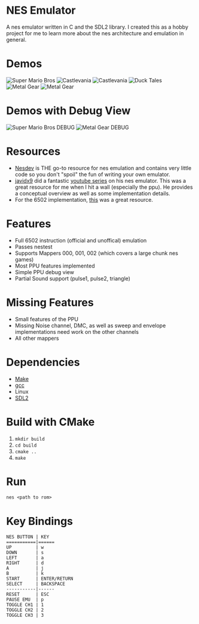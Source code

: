 # NES Emulator
A nes emulator written in C and the SDL2 library. I created this as a hobby project for me to learn more about the nes architecture and emulation in general.
# Demos
![Super Mario Bros](demos/nes_demo_smb1.png)
![Castlevania](demos/nes_demo_cv1.png)
![Castlevania](demos/nes_demo_cv2.png)
![Duck Tales](demos/nes_demo_dt1.png)
![Metal Gear](demos/nes_demo_mg1.png)
![Metal Gear](demos/nes_demo_mg2.png)
# Demos with Debug View
![Super Mario Bros DEBUG](demos/nes_demo_dbg_smb.png)
![Metal Gear DEBUG](demos/nes_demo_dgb_mg.png)
# Resources
 * [Nesdev](http://wiki.nesdev.com/w/index.php/Nesdev_Wiki) is THE go-to resource for nes emulation and contains very little code so you don't "spoil" the fun of writing your own emulator.
 * [javidx9](https://www.youtube.com/channel/UC-yuWVUplUJZvieEligKBkA) did a fantastic [youtube series](https://www.youtube.com/watch?v=F8kx56OZQhg) on his nes emulator. This was a great resource for me when I hit a wall (especially the ppu). He provides a conceptual overview as well as some implementation details.
 * For the 6502 implementation, [this](http://obelisk.me.uk/6502/reference.html) was a great resource.
# Features
 * Full 6502 instruction (official and unoffical) emulation
 * Passes nestest
 * Supports Mappers 000, 001, 002 (which covers a large chunk nes games)
 * Most PPU features implemented
 * Simple PPU debug view
 * Partial Sound support (pulse1, pulse2, triangle)
# Missing Features
 * Small features of the PPU
 * Missing Noise channel, DMC, as well as sweep and envelope implementations need work on the other channels
 * All other mappers
# Dependencies
  * [Make](https://www.gnu.org/software/make/)
  * [gcc](https://gcc.gnu.org/)
  * Linux
  * [SDL2](https://www.libsdl.org/)
# Build with CMake
1. `mkdir build`
2. `cd build`
3. `cmake ..`
4. `make`
# Run
`nes <path to rom>`
# Key Bindings
```
NES BUTTON | KEY
===========|======
UP         | w
DOWN       | s
LEFT       | a
RIGHT      | d
A          | j
B          | k
START      | ENTER/RETURN
SELECT     | BACKSPACE
-----------|------
RESET      | ESC
PAUSE EMU  | p
TOGGLE CH1 | 1
TOGGLE CH2 | 2
TOGGLE CH3 | 3
```

